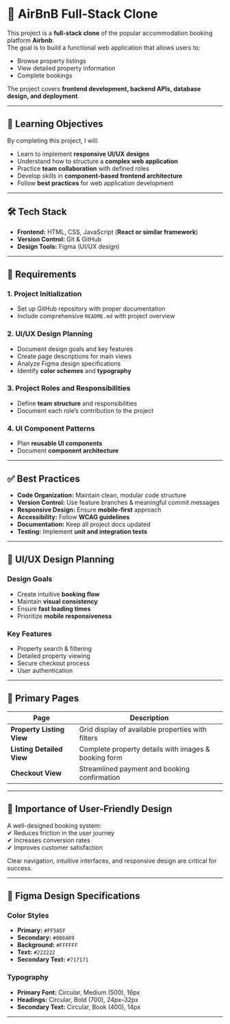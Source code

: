 # 🏡 AirBnB Full-Stack Clone

This project is a **full-stack clone** of the popular accommodation booking platform **Airbnb**.  
The goal is to build a functional web application that allows users to:

- Browse property listings  
- View detailed property information  
- Complete bookings  

The project covers **frontend development, backend APIs, database design, and deployment**.

---

## 🎯 Learning Objectives

By completing this project, I will:

- Learn to implement **responsive UI/UX designs**
- Understand how to structure a **complex web application**
- Practice **team collaboration** with defined roles
- Develop skills in **component-based frontend architecture**
- Follow **best practices** for web application development

---

## 🛠 Tech Stack

- **Frontend:** HTML, CSS, JavaScript (**React or similar framework**)  
- **Version Control:** Git & GitHub  
- **Design Tools:** Figma (UI/UX design)  

---

## 📌 Requirements

### 1. Project Initialization
- Set up GitHub repository with proper documentation  
- Include comprehensive `README.md` with project overview  

### 2. UI/UX Design Planning
- Document design goals and key features  
- Create page descriptions for main views  
- Analyze Figma design specifications  
- Identify **color schemes** and **typography**  

### 3. Project Roles and Responsibilities
- Define **team structure** and responsibilities  
- Document each role’s contribution to the project  

### 4. UI Component Patterns
- Plan **reusable UI components**  
- Document **component architecture**  

---

## ✅ Best Practices

- **Code Organization:** Maintain clean, modular code structure  
- **Version Control:** Use feature branches & meaningful commit messages  
- **Responsive Design:** Ensure **mobile-first** approach  
- **Accessibility:** Follow **WCAG guidelines**  
- **Documentation:** Keep all project docs updated  
- **Testing:** Implement **unit and integration tests**  

---

## 🎨 UI/UX Design Planning

### Design Goals
- Create intuitive **booking flow**  
- Maintain **visual consistency**  
- Ensure **fast loading times**  
- Prioritize **mobile responsiveness**  

### Key Features
- Property search & filtering  
- Detailed property viewing  
- Secure checkout process  
- User authentication  

---

## 📄 Primary Pages

| Page                   | Description |
|-------------------------|-------------|
| **Property Listing View** | Grid display of available properties with filters |
| **Listing Detailed View** | Complete property details with images & booking form |
| **Checkout View**         | Streamlined payment and booking confirmation |

---

## 🌟 Importance of User-Friendly Design

A well-designed booking system:  
✔ Reduces friction in the user journey  
✔ Increases conversion rates  
✔ Improves customer satisfaction  

Clear navigation, intuitive interfaces, and responsive design are critical for success.

---

## 🎨 Figma Design Specifications

### Color Styles
- **Primary:** `#FF5A5F`  
- **Secondary:** `#008489`  
- **Background:** `#FFFFFF`  
- **Text:** `#222222`  
- **Secondary Text:** `#717171`  

### Typography
- **Primary Font:** Circular, Medium (500), 16px  
- **Headings:** Circular, Bold (700), 24px–32px  
- **Secondary Text:** Circular, Book (400), 14px  

---
